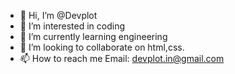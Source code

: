 - 👋 Hi, I’m @Devplot
- 👀 I’m interested in coding
- 🌱 I’m currently learning engineering 
- 💞️ I’m looking to collaborate on html,css.
- 📫 How to reach me Email: devplot.in@gmail.com

<!---
Devplot/Devplot is a ✨ special ✨ repository because its `README.md` (this file) appears on your GitHub profile.
You can click the Preview link to take a look at your changes.
--->

